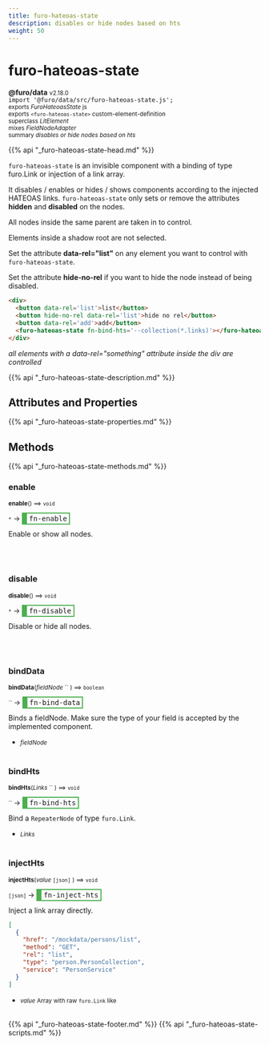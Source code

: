 ```yaml
---
title: furo-hateoas-state
description: disables or hide nodes based on hts
weight: 50
---
```


# furo-hateoas-state
**@furo/data** <small>v2.18.0</small>
<br>`import '@furo/data/src/furo-hateoas-state.js';`<small>
<br>exports *FuroHateoasState* js
<br>exports `<furo-hateoas-state>` custom-element-definition
<br>superclass *LitElement*
<br> mixes *FieldNodeAdapter*</small>
<br><small>summary *disables or hide nodes based on hts*</small>

{{% api "_furo-hateoas-state-head.md" %}}

`furo-hateoas-state` is an invisible component with a binding of type furo.Link or injection of a link array.

It disables / enables or hides / shows components according to the injected HATEOAS links. `furo-hateoas-state` only
sets or remove the attributes **hidden** and **disabled** on the nodes.

All nodes inside the same parent are taken in to control.

Elements inside a shadow root are not selected.

Set the attribute **data-rel="list"** on any element you want to control with `furo-hateoas-state`.

Set the attribute **hide-no-rel** if you want to hide the node instead of being disabled.

```html
<div>
  <button data-rel='list'>list</button>
  <button hide-no-rel data-rel='list'>hide no rel</button>
  <button data-rel='add'>add</button>
  <furo-hateoas-state fn-bind-hts='--collection(*.links)'></furo-hateoas-state>
</div>
```
*all elements with a data-rel="something" attribute inside the div are controlled*

{{% api "_furo-hateoas-state-description.md" %}}


## Attributes and Properties
{{% api "_furo-hateoas-state-properties.md" %}}




























## Methods
{{% api "_furo-hateoas-state-methods.md" %}}



### **enable**
<small>**enable**() ⟹ `void`</small>

<small>`*`</small> →
<span  style="border-width:2px 2px 2px 10px; border-style: solid;border-color:  rgb(76, 175, 80);font-family:monospace; padding:2px 4px;">fn-enable</span>

Enable or show all nodes.

<br><br>

### **disable**
<small>**disable**() ⟹ `void`</small>

<small>`*`</small> →
<span  style="border-width:2px 2px 2px 10px; border-style: solid;border-color:  rgb(76, 175, 80);font-family:monospace; padding:2px 4px;">fn-disable</span>

Disable or hide all nodes.

<br><br>

### **bindData**
<small>**bindData**(*fieldNode* `` ) ⟹ `boolean`</small>

<small>`` </small> →
<span  style="border-width:2px 2px 2px 10px; border-style: solid;border-color:  rgb(76, 175, 80);font-family:monospace; padding:2px 4px;">fn-bind-data</span>

Binds a fieldNode. Make sure the type of your field is accepted by the implemented component.

- <small>*fieldNode* </small>
<br><br>

### **bindHts**
<small>**bindHts**(*Links* `` ) ⟹ `void`</small>

<small>`` </small> →
<span  style="border-width:2px 2px 2px 10px; border-style: solid;border-color:  rgb(76, 175, 80);font-family:monospace; padding:2px 4px;">fn-bind-hts</span>

Bind a `RepeaterNode` of type `furo.Link`.

- <small>*Links* </small>
<br><br>

### **injectHts**
<small>**injectHts**(*value* `[json]` ) ⟹ `void`</small>

<small>`[json]` </small> →
<span  style="border-width:2px 2px 2px 10px; border-style: solid;border-color:  rgb(76, 175, 80);font-family:monospace; padding:2px 4px;">fn-inject-hts</span>

Inject a link array directly.

```json
[
  {
    "href": "/mockdata/persons/list",
    "method": "GET",
    "rel": "list",
    "type": "person.PersonCollection",
    "service": "PersonService"
  }
]
```

- <small>*value* Array with raw `furo.Link` like</small>
<br><br>























{{% api "_furo-hateoas-state-footer.md" %}}
{{% api "_furo-hateoas-state-scripts.md" %}}
